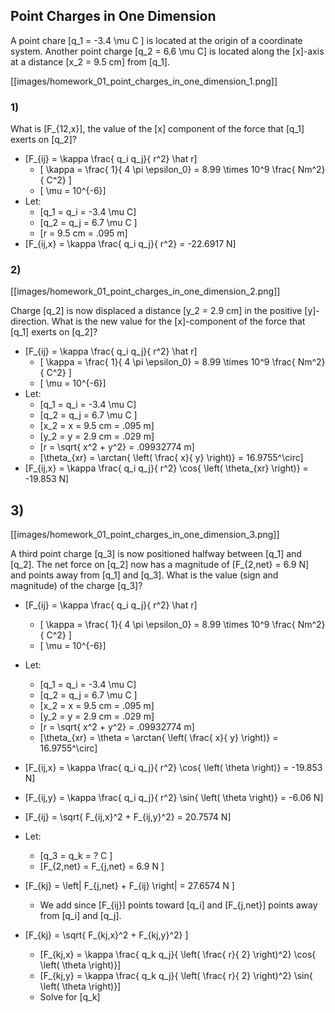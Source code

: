 
## Point Charges in One Dimension

A point chare \[q_1 = -3.4 \mu C \] is located at the origin of a coordinate system.
Another point charge \[q_2 = 6.6 \mu C\] is located along the \[x\]-axis at a distance
\[x_2 = 9.5 cm\] from \[q_1\].

[[images/homework_01_point_charges_in_one_dimension_1.png]]

### 1)

What is \[F_{12,x}\], the value of the \[x\] component of the force that \[q_1\] exerts on \[q_2\]?

* \[F_{ij} = \kappa \frac{ q_i q_j}{ r^2} \hat r\]
  * \[ \kappa = \frac{ 1}{ 4 \pi \epsilon_0} = 8.99 \times 10^9 \frac{ Nm^2}{ C^2} \]
  * \[ \mu = 10^{-6}\]
* Let:
  * \[q_1 = q_i = -3.4 \mu C\]
  * \[q_2 = q_j = 6.7 \mu C \]
  * \[r = 9.5 cm = .095 m\]
* \[F_{ij,x} = \kappa \frac{ q_i q_j}{ r^2} = -22.6917 N\]

### 2)

[[images/homework_01_point_charges_in_one_dimension_2.png]]

Charge \[q_2\] is now displaced a distance \[y_2 = 2.9 cm\] in the positive \[y\]-direction. What is 
the new value for the \[x\]-component of the force that \[q_1\] exerts on \[q_2\]?

* \[F_{ij} = \kappa \frac{ q_i q_j}{ r^2} \hat r\]
  * \[ \kappa = \frac{ 1}{ 4 \pi \epsilon_0} = 8.99 \times 10^9 \frac{ Nm^2}{ C^2} \]
  * \[ \mu = 10^{-6}\]
* Let:
  * \[q_1 = q_i = -3.4 \mu C\]
  * \[q_2 = q_j = 6.7 \mu C \]
  * \[x_2 = x = 9.5 cm = .095 m\]
  * \[y_2 = y = 2.9 cm = .029 m\]
  * \[r = \sqrt{ x^2 + y^2} = .09932774 m\]
  * \[\theta_{xr} = \arctan{ \left( \frac{ x}{ y} \right)} = 16.9755^\circ\]
* \[F_{ij,x} = \kappa \frac{ q_i q_j}{ r^2} \cos{ \left( \theta_{xr} \right)} = -19.853 N\]

## 3)

[[images/homework_01_point_charges_in_one_dimension_3.png]]

A third point charge \[q_3\] is now positioned halfway between \[q_1\] and \[q_2\]. The net force 
on \[q_2\] now has a magnitude of \[F_{2,net} = 6.9 N\] and points away from \[q_1\] and \[q_3\]. What is the value 
(sign and magnitude) of the charge \[q_3\]?

* \[F_{ij} = \kappa \frac{ q_i q_j}{ r^2} \hat r\]
  * \[ \kappa = \frac{ 1}{ 4 \pi \epsilon_0} = 8.99 \times 10^9 \frac{ Nm^2}{ C^2} \]
  * \[ \mu = 10^{-6}\]
* Let:
  * \[q_1 = q_i = -3.4 \mu C\]
  * \[q_2 = q_j = 6.7 \mu C \]
  * \[x_2 = x = 9.5 cm = .095 m\]
  * \[y_2 = y = 2.9 cm = .029 m\]
  * \[r = \sqrt{ x^2 + y^2} = .09932774 m\]
  * \[\theta_{xr} = \theta = \arctan{ \left( \frac{ x}{ y} \right)} = 16.9755^\circ\]
* \[F_{ij,x} = \kappa \frac{ q_i q_j}{ r^2} \cos{ \left( \theta \right)} = -19.853 N\]
* \[F_{ij,y} = \kappa \frac{ q_i q_j}{ r^2} \sin{ \left( \theta \right)} = -6.06 N\]
* \[F_{ij} = \sqrt{ F_{ij,x}^2 + F_{ij,y}^2} = 20.7574 N\]

* Let:
  * \[q_3 = q_k = ? C \]
  * \[F_{2,net} = F_{j,net} = 6.9 N \]
* \[F_{kj} = \left| F_{j,net} + F_{ij} \right| = 27.6574 N \]
  * We add since \[F_{ij}\] points toward \[q_i\] and \[F_{j,net}\] points away from \[q_i\] and \[q_j\].

* \[F_{kj} = \sqrt{ F_{kj,x}^2 + F_{kj,y}^2} \]
  * \[F_{kj,x} = \kappa \frac{ q_k q_j}{ \left( \frac{ r}{ 2} \right)^2} \cos{ \left( \theta \right)}\]
  * \[F_{kj,y} = \kappa \frac{ q_k q_j}{ \left( \frac{ r}{ 2} \right)^2} \sin{ \left( \theta \right)}\]
  * Solve for \[q_k\]
